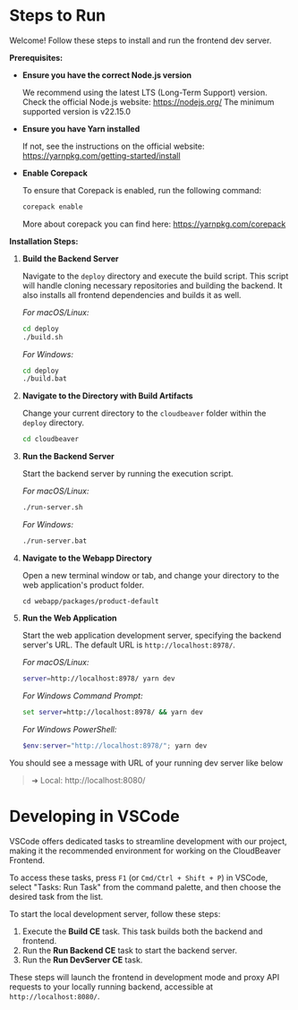 # Steps to Run

Welcome! Follow these steps to install and run the frontend dev server.

**Prerequisites:**

- **Ensure you have the correct Node.js version**

  We recommend using the latest LTS (Long-Term Support) version. Check the official Node.js website: https://nodejs.org/
  The minimum supported version is v22.15.0

- **Ensure you have Yarn installed**

  If not, see the instructions on the official website: https://yarnpkg.com/getting-started/install

- **Enable Corepack**

  To ensure that Corepack is enabled, run the following command:

  ```bash
  corepack enable
  ```

  More about corepack you can find here: https://yarnpkg.com/corepack

**Installation Steps:**

1. **Build the Backend Server**

   Navigate to the `deploy` directory and execute the build script. This script will handle cloning necessary repositories and building the backend. It also installs all frontend dependencies and builds it as well.

   *For macOS/Linux:*
   ```bash
   cd deploy
   ./build.sh
   ```

   *For Windows:*
   ```bash
   cd deploy
   ./build.bat
   ```

2. **Navigate to the Directory with Build Artifacts**

   Change your current directory to the `cloudbeaver` folder within the `deploy` directory.

   ```bash
   cd cloudbeaver
   ```

3. **Run the Backend Server**

   Start the backend server by running the execution script.

   *For macOS/Linux:*
   ```bash
   ./run-server.sh
   ```

   *For Windows:*
   ```bash
   ./run-server.bat
   ```

4. **Navigate to the Webapp Directory**

   Open a new terminal window or tab, and change your directory to the web application's product folder.

   ```bash.
   cd webapp/packages/product-default
   ```

5. **Run the Web Application**

   Start the web application development server, specifying the backend server's URL. The default URL is `http://localhost:8978/`.

   *For macOS/Linux:*
   ```bash
   server=http://localhost:8978/ yarn dev
   ```

   *For Windows Command Prompt:*
   ```cmd
   set server=http://localhost:8978/ && yarn dev
   ```

   *For Windows PowerShell:*
   ```powershell
   $env:server="http://localhost:8978/"; yarn dev
   ```

You should see a message with URL of your running dev server like below

> ➜ Local: http://localhost:8080/

# Developing in VSCode

VSCode offers dedicated tasks to streamline development with our project, making it the recommended environment for working on the CloudBeaver Frontend.

To access these tasks, press `F1` (or `Cmd/Ctrl + Shift + P`) in VSCode, select "Tasks: Run Task" from the command palette, and then choose the desired task from the list.

To start the local development server, follow these steps:

1.  Execute the **Build CE** task. This task builds both the backend and frontend.
2.  Run the **Run Backend CE** task to start the backend server.
3.  Run the **Run DevServer CE** task.

These steps will launch the frontend in development mode and proxy API requests to your locally running backend, accessible at `http://localhost:8080/`.
